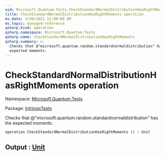 ```yaml
---
uid: Microsoft.Quantum.Tests.CheckStandardNormalDistributionHasRightMoments
title: CheckStandardNormalDistributionHasRightMoments operation
ms.date: 3/30/2021 12:00:00 AM
ms.topic: managed-reference
qsharp.kind: operation
qsharp.namespace: Microsoft.Quantum.Tests
qsharp.name: CheckStandardNormalDistributionHasRightMoments
qsharp.summary: >-
  Checks that @"microsoft.quantum.random.standardnormaldistribution" has the
  expected moments.
---
```


# CheckStandardNormalDistributionHasRightMoments operation

Namespace: [Microsoft.Quantum.Tests](xref:Microsoft.Quantum.Tests)

Package: [IntrinsicTests](https://nuget.org/packages/IntrinsicTests)


Checks that @"microsoft.quantum.random.standardnormaldistribution" has theexpected moments.

```qsharp
operation CheckStandardNormalDistributionHasRightMoments () : Unit
```


## Output : [Unit](xref:microsoft.quantum.lang-ref.unit)

